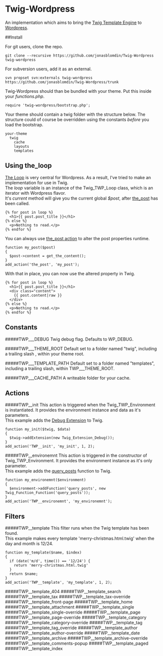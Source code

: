 Twig-Wordpress
==============

An implementation which aims to bring the [Twig Template Engine](http://twig.sensiolabs.org) to [Wordpress](http://wordpress.org).

##Install

For git users, clone the repo.

    git clone --recursive https://github.com/jonasblomdin/Twig-Wordpress twig-wordpress

For subversion users, add it as an external.

    svn propset svn:externals twig-wordpress https://github.com/jonasblomdin/Twig-Wordpress/trunk

Twig-Wordpress should than be bundled with your theme. Put this inside your *functions.php*.

    require 'twig-wordpress/bootstrap.php';
 
Your theme should contain a twig folder with the structure below. The structure could of course be overridden using the constants *before* you load the bootstrap.

    your-theme
      twig
        cache
        layouts
        templates

## Using the_loop
[The Loop](http://codex.wordpress.org/The_Loop) is very central for Wordpress. As a result, I've tried to make an implementation for use in Twig.  
The *loop* variable is an instance of the Twig_TWP_Loop class, which is an iterator with Wordpress flavor.  
It's *current* method will give you the current global *$post*, after [the_post](http://codex.wordpress.org/Function_Reference/the_post) has been called.

    {% for post in loop %}
      <h1>{{ post.post_title }}</h1>
    {% else %}
      <p>Nothing to read.</p>
    {% endfor %}

You can always use [the_post action](http://codex.wordpress.org/Plugin_API/Action_Reference/the_post) to alter the post properties runtime.

    function my_post($post)
    {
      $post->content = get_the_content();
    }
    add_action('the_post', 'my_post');

With that in place, you can now use the altered property in Twig.

    {% for post in loop %}
      <h1>{{ post.post_title }}</h1>
      <div class="content">
        {{ post.content|raw }}
      </div>
    {% else %}
      <p>Nothing to read.</p>
    {% endfor %}

## Constants

#####TWP___DEBUG
Twig debug flag. Defaults to WP_DEBUG.

#####TWP___THEME_ROOT
Default set to a folder named "twig", including a trailing slash , within your theme root.

#####TWP___TEMPLATE_PATH
Default set to a folder named "templates", including a trailing slash, within TWP___THEME_ROOT.

#####TWP___CACHE_PATH
A writeable folder for your cache.

## Actions

#####TWP__init
This action is triggered when the Twig_TWP_Environment is instantiated. It provides the environment instance and data as it's parameters.  
This example adds the [Debug Extension](http://twig.sensiolabs.org/doc/extensions/debug.html) to Twig.

    function my_init($twig, $data)
    {
      $twig->addExtension(new Twig_Extension_Debug());
    }
    add_action('TWP__init', 'my_init', 1, 2);

#####TWP__environemnt
This action is triggered in the constructor of Twig_TWP_Environment. It provides the environment instance as it's only parameter.  
This example adds the [query_posts](http://codex.wordpress.org/Function_Reference/query_posts) function to Twig.

    function my_environemnt($environment)
    {
      $environment->addFunction('query_posts', new Twig_Function_Function('query_posts'));
    }
    add_action('TWP__environemnt', 'my_environemnt');

## Filters

#####TWP__template
This filter runs when the Twig template has been found.  
This example makes every template 'merry-christmas.html.twig' when the day and month is 12/24.

    function my_template($name, $index)
    {
      if (date('m/d', time()) == '12/24') {
        return 'merry-christmas.html.twig'
      }
      return $name;
    }
    add_action('TWP__template', 'my_template', 1, 2);

#####TWP__template_404
#####TWP__template_search
#####TWP__template_tax
#####TWP__template_tax-override
#####TWP__template_front-page
#####TWP__template_home
#####TWP__template_attachment
#####TWP__template_single
#####TWP__template_single-override
#####TWP__template_page
#####TWP__template_page-override
#####TWP__template_category
#####TWP__template_category-override
#####TWP__template_tag
#####TWP__template_tag_override
#####TWP__template_author
#####TWP__template_author-override
#####TWP__template_date
#####TWP__template_archive
#####TWP__template_archive-override
#####TWP__template_comments-popup
#####TWP__template_paged
#####TWP__template_index